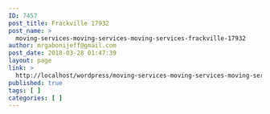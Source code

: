 ```yaml
---
ID: 7457
post_title: Frackville 17932
post_name: >
  moving-services-moving-services-moving-services-frackville-17932
author: mrgabonijeff@gmail.com
post_date: 2018-03-28 01:47:39
layout: page
link: >
  http://localhost/wordpress/moving-services-moving-services-moving-services-frackville-17932/
published: true
tags: [ ]
categories: [ ]
---
```

